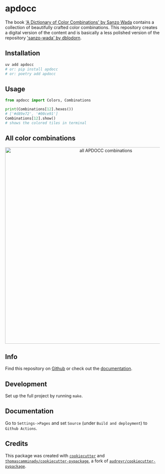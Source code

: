 # apdocc

The book ['A Dictionary of Color Combinations' by Sanzo Wada](https://www.amazon.com/Dictionary-Color-Combinations-Various/dp/4861522471) contains a collection of beautifully crafted color combinations.
This repository creates a digital version of the content and is basically a less polished version of the repository ['sanzo-wada' by dblodorn](https://github.com/dblodorn/sanzo-wada).

## Installation

```bash
uv add apdocc
# or: pip install apdocc
# or: poetry add apdocc
```

## Usage

```python
from apdocc import Colors, Combinations

print(Combinations[12].hexes())
# ['#d89e72', '#00ce91']
Combinations[12].show()
# shows the colored tiles in terminal
```

## All color combinations

<p align="center">
  <img src="docs/combos.svg" width="640" alt="all APDOCC combinations">
</p>

## Info

Find this repository on [Github](https://github.com/thomascamminady/apdocc) or check out the [documentation](https://thomascamminady.github.io/apdocc).

## Development

Set up the full project by running `make`.

## Documentation

Go to `Settings->Pages` and set `Source` (under `Build and deployment`) to `Github Actions`.

## Credits

This package was created with [`cookiecutter`](https://github.com/audreyr/cookiecutter) and [`thomascamminady/cookiecutter-pypackage`](https://github.com/thomascamminady/cookiecutter-pypackage), a fork of [`audreyr/cookiecutter-pypackage`](https://github.com/audreyr/cookiecutter-pypackage).

```

```
